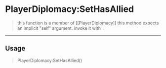 # PlayerDiplomacy:SetHasAllied
> this function is a member of [[PlayerDiplomacy]]
> this method expects an implicit "self" argument. invoke it with `:`
-----
## Usage
> PlayerDiplomacy:SetHasAllied()
